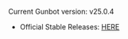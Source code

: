 Current Gunbot version: v25.0.4

- Official Stable Releases: [HERE](https://github.com/GuntharDeNiro/BTCT/releases/tag/2504)

